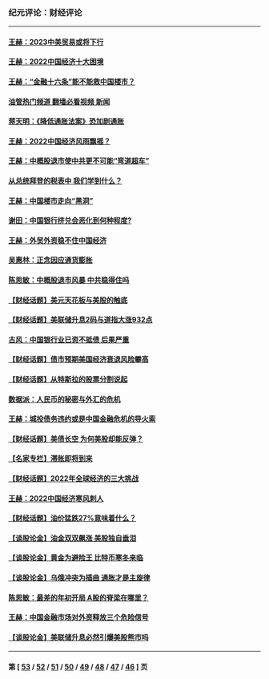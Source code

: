 ### 纪元评论：财经评论
---
#### [王赫：2023中美贸易或将下行](../../pages/nsc1026/n13899005.md?01060330) 
#### [王赫：2022中国经济十大困境](../../pages/nsc1026/n13883766.md?01060330) 
#### [王赫：“金融十六条”能不能救中国楼市？](../../pages/nsc1026/n13868431.md?01060330) 
#### [油管热门频道 翻墙必看视频 新闻](ok?01060330)
#### [蒋天明：《降低通胀法案》恐加剧通胀](../../pages/nsc1026/n13806996.md?01060330) 
#### [王赫：2022中国经济风雨飘摇？](../../pages/nsc1026/n13803207.md?01060330) 
#### [王赫：中概股退市使中共更不可能“弯道超车”](../../pages/nsc1026/n13802858.md?01060330) 
#### [从总统拜登的税表中 我们学到什么？](../../pages/nsc1026/n13773081.md?01060330) 
#### [王赫：中国楼市走向“黑洞”](../../pages/nsc1026/n13770647.md?01060330) 
#### [谢田：中国银行挤兑会恶化到何种程度?](../../pages/nsc1026/n13766965.md?01060330) 
#### [王赫：外贸外资稳不住中国经济](../../pages/nsc1026/n13753933.md?01060330) 
#### [吴惠林：正念因应通货膨胀](../../pages/nsc1026/n13750350.md?01060330) 
#### [陈思敏：中概股退市风暴 中共稳得住吗](../../pages/nsc1026/n13738978.md?01060330) 
#### [【财经话题】美元天花板与美股的触底](../../pages/nsc1026/n13736495.md?01060330) 
#### [【财经话题】美联储升息2码与道指大涨932点](../../pages/nsc1026/n13727377.md?01060330) 
#### [古风：中国银行业已资不抵债 后果严重](../../pages/nsc1026/n13726111.md?01060330) 
#### [【财经话题】债市预期美国经济衰退风险攀高](../../pages/nsc1026/n13698043.md?01060330) 
#### [【财经话题】从特斯拉的股票分割说起](../../pages/nsc1026/n13679733.md?01060330) 
#### [数据派：人民币的秘密与外汇的危机](../../pages/nsc1026/n13667092.md?01060330) 
#### [王赫：城投债务违约或是中国金融危机的导火索](../../pages/nsc1026/n13665322.md?01060330) 
#### [【财经话题】美债长空 为何美股却能反弹？](../../pages/nsc1026/n13665895.md?01060330) 
#### [【名家专栏】滞胀即将到来](../../pages/nsc1026/n13658171.md?01060330) 
#### [【财经话题】2022年全球经济的三大挑战](../../pages/nsc1026/n13654423.md?01060330) 
#### [王赫：2022中国经济寒风刺人](../../pages/nsc1026/n13651403.md?01060330) 
#### [【财经话题】油价猛跌27%意味着什么？](../../pages/nsc1026/n13648767.md?01060330) 
#### [【谈股论金】油金双双飙涨 美股独自垂泪](../../pages/nsc1026/n13631742.md?01060330) 
#### [【谈股论金】黄金为避险王 比特币寒冬来临](../../pages/nsc1026/n13600406.md?01060330) 
#### [【谈股论金】乌俄冲突为插曲 通胀才是主旋律](../../pages/nsc1026/n13576797.md?01060330) 
#### [陈思敏：最差的年初开局 A股的脊梁在哪里？](../../pages/nsc1026/n13558359.md?01060330) 
#### [王赫：中国金融市场对外资释放三个危险信号](../../pages/nsc1026/n13546389.md?01060330) 
#### [【谈股论金】美联储升息必然引爆美股熊市吗](../../pages/nsc1026/n13519194.md?01060330) 

---
#### 第 [ [53](./53.md?01060330) / [52](./52.md?01060330) / [51](./51.md?01060330) / [50](./50.md?01060330) / [49](./49.md?01060330) / [48](./48.md?01060330) / [47](./47.md?01060330) / [46](./46.md?01060330) ] 页
